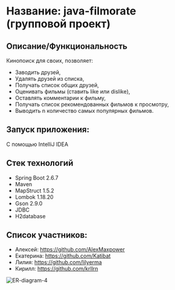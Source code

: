 # Название: java-filmorate (групповой проект)

## Описание/Функциональность

Кинопоиск для своих, позволяет:

- Заводить друзей,
- Удалять друзей из списка,
- Получать список общих друзей,
- Оценивать фильмы (ставить like или dislike),
- Оставлять комментарии к фильму,
- Получать список рекомендованных фильмов к просмотру, 
- Выводить n количество самых популярных фильмов.

## Запуск приложения:

С помощью IntelliJ IDEA

## Стек технологий

- Spring Boot 2.6.7
- Maven
- MapStruct 1.5.2
- Lombok 1.18.20
- Gson 2.9.0
- JDBC
- H2database

## Список участников:

- Алексей: https://github.com/AlexMaxpower
- Екатерина: https://github.com/Katibat
- Лилия: https://github.com/lilyerma
- Кирилл: https://github.com/krllrn

![ER-diagram-4](https://user-images.githubusercontent.com/97181431/173665710-7f3dfd96-7eaa-46a0-a1c4-e6a5c9398c7a.png)
